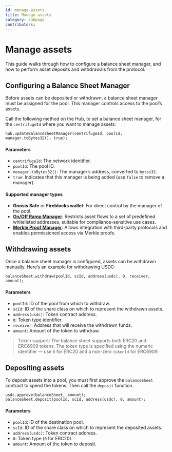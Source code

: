 ```yaml
---
id: manage-assets
title: Manage assets
category: subpage
contributors: 
---
```


# Manage assets

This guide walks through how to configure a balance sheet manager, and how to perform asset deposits and withdrawals from the protocol.

## Configuring a Balance Sheet Manager

Before assets can be deposited or withdrawn, a balance sheet manager must be assigned for the pool. This manager controls access to the pool’s assets.

Call the following method on the Hub, to set a balance sheet manager, for the `centrifugeId` where you want to manage assets:

```solidity
hub.updateBalanceSheetManager(centrifugeId, poolId, manager.toBytes32(), true);
```

#### Parameters

* `centrifugeId`: The network identifier.
* `poolId`: The pool ID.
* `manager.toBytes32()`: The manager’s address, converted to `bytes32`.
* `true`: Indicates that this manager is being added (use `false` to remove a manager).

#### Supported manager types

* **Gnosis Safe** or **Fireblocks wallet**: For direct control by the manager of the pool.
* [**On/Off Ramp Manager**](/developer/protocol/managers/on-offramp-manager/): Restricts asset flows to a set of predefined whitelisted addresses, suitable for compliance-sensitive use cases.
* [**Merkle Proof Manager**](/developer/protocol/managers/merkle-proof-manager/): Allows integration with third-party protocols and enables permissioned access via Merkle proofs.

## Withdrawing assets

Once a balance sheet manager is configured, assets can be withdrawn manually. Here’s an example for withdrawing USDC:

```solidity
balanceSheet.withdraw(poolId, scId, address(usdc), 0, receiver, amount);
```

#### Parameters

* `poolId`: ID of the pool from which to withdraw.
* `scId`: ID of the share class on which to represent the withdrawn assets.
* `address(usdc)`: Token contract address.
* `0`: Token type identifier.
* `receiver`: Address that will receive the withdrawn funds.
* `amount`: Amount of the token to withdraw.

> Token support: The balance sheet supports both ERC20 and ERC6909 tokens. The token type is specified using the numeric identifier — use `0` for ERC20 and a non-zero `tokenId` for ERC6909.

## Depositing assets

To deposit assets into a pool, you must first approve the `balanceSheet` contract to spend the tokens. Then call the `deposit` function.

```solidity
usdc.approve(balanceSheet, amount);
balanceSheet.deposit(poolId, scId, address(usdc), 0, amount);
```

#### Parameters

* `poolId`: ID of the destination pool.
* `scId`: ID of the share class on which to represent the deposited assets.
* `address(usdc)`: Token contract address.
* `0`: Token type (`0` for ERC20).
* `amount`: Amount of the token to deposit.
